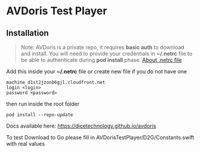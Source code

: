 # AVDoris Test Player


## Installation

> Note: AVDoris is a private repo, it requires **basic auth** to download and install.
You will need to provide your credentials in **~/.netrc** file to be able to authenticate during **pod install** phase. [About .netrc file](https://www.gnu.org/software/inetutils/manual/html_node/The-_002enetrc-file.html)

Add this inside your **~/.netrc** file or create new file if you do not have one
```
machine d1st2jzonb6gjl.cloudfront.net
login <login>
password <password>
```

then run inside the root folder 
```
pod install --repo-update
```

Docs available here:
https://dicetechnology.github.io/avdoris

To test Download to Go please fill in AVDorisTestPlayer/D2G/Constants.swift with real values
